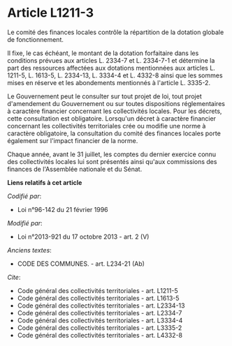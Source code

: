 # Article L1211-3

Le comité des finances locales contrôle la répartition de la dotation globale de fonctionnement. 

Il fixe, le cas échéant, le montant de la dotation forfaitaire dans les conditions prévues aux articles L. 2334-7 et L.
2334-7-1 et détermine la part des ressources affectées aux dotations mentionnées aux articles L. 1211-5, L. 1613-5, L.
2334-13, L. 3334-4 et L. 4332-8 ainsi que les sommes mises en réserve et les abondements mentionnés à l'article L. 3335-2. 

Le Gouvernement peut le consulter sur tout projet de loi, tout projet d'amendement du Gouvernement ou sur toutes dispositions
réglementaires à caractère financier concernant les collectivités locales. Pour les décrets, cette consultation est
obligatoire. Lorsqu'un décret à caractère financier concernant les collectivités territoriales crée ou modifie une norme à
caractère obligatoire, la consultation du comité des finances locales porte également sur l'impact financier de la norme. 

Chaque année, avant le 31 juillet, les comptes du dernier exercice connu des collectivités locales lui sont présentés ainsi
qu'aux commissions des finances de l'Assemblée nationale et du Sénat.

**Liens relatifs à cet article**

_Codifié par_:

  - Loi n°96-142 du 21 février 1996

_Modifié par_:

  - Loi n°2013-921 du 17 octobre 2013 - art. 2 (V)

_Anciens textes_:

  - CODE DES COMMUNES. - art. L234-21 (Ab)

_Cite_:

  - Code général des collectivités territoriales - art. L1211-5
  - Code général des collectivités territoriales - art. L1613-5
  - Code général des collectivités territoriales - art. L2334-13
  - Code général des collectivités territoriales - art. L2334-7
  - Code général des collectivités territoriales - art. L3334-4
  - Code général des collectivités territoriales - art. L3335-2
  - Code général des collectivités territoriales - art. L4332-8
